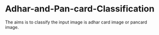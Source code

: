 # Adhar-and-Pan-card-Classification
The aims is to classify the input image is adhar card image or pancard image.

